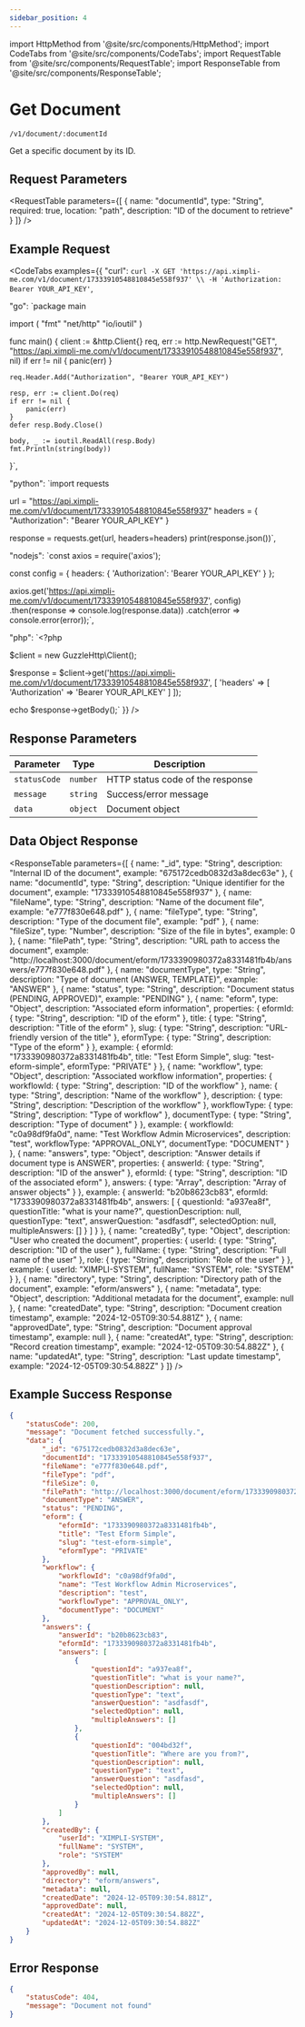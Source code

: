 ```yaml
---
sidebar_position: 4
---
```


import HttpMethod from '@site/src/components/HttpMethod';
import CodeTabs from '@site/src/components/CodeTabs';
import RequestTable from '@site/src/components/RequestTable';
import ResponseTable from '@site/src/components/ResponseTable';

# Get Document

<HttpMethod method="GET" /> `/v1/document/:documentId`

Get a specific document by its ID.

## Request Parameters

<RequestTable
  parameters={[
    {
      name: "documentId",
      type: "String",
      required: true,
      location: "path",
      description: "ID of the document to retrieve"
    }
  ]}
/>

## Example Request

<CodeTabs examples={{
  "curl": `curl -X GET 'https://api.ximpli-me.com/v1/document/17333910548810845e558f937' \\
-H 'Authorization: Bearer YOUR_API_KEY'`,

  "go": `package main

import (
    "fmt"
    "net/http"
    "io/ioutil"
)

func main() {
    client := &http.Client{}
    req, err := http.NewRequest("GET", "https://api.ximpli-me.com/v1/document/17333910548810845e558f937", nil)
    if err != nil {
        panic(err)
    }

    req.Header.Add("Authorization", "Bearer YOUR_API_KEY")

    resp, err := client.Do(req)
    if err != nil {
        panic(err)
    }
    defer resp.Body.Close()

    body, _ := ioutil.ReadAll(resp.Body)
    fmt.Println(string(body))
}`,

  "python": `import requests

url = "https://api.ximpli-me.com/v1/document/17333910548810845e558f937"
headers = {
    "Authorization": "Bearer YOUR_API_KEY"
}

response = requests.get(url, headers=headers)
print(response.json())`,

  "nodejs": `const axios = require('axios');

const config = {
    headers: { 'Authorization': 'Bearer YOUR_API_KEY' }
};

axios.get('https://api.ximpli-me.com/v1/document/17333910548810845e558f937', config)
    .then(response => console.log(response.data))
    .catch(error => console.error(error));`,

  "php": `<?php

$client = new GuzzleHttp\\Client();

$response = $client->get('https://api.ximpli-me.com/v1/document/17333910548810845e558f937', [
    'headers' => [
        'Authorization' => 'Bearer YOUR_API_KEY'
    ]
]);

echo $response->getBody();`
}} />

## Response Parameters

| Parameter | Type | Description |
|-|-|-|
| `statusCode` | `number` | HTTP status code of the response |
| `message` | `string` | Success/error message |
| `data` | `object` | Document object |

## Data Object Response

<ResponseTable
  parameters={[
    {
      name: "_id",
      type: "String",
      description: "Internal ID of the document",
      example: "675172cedb0832d3a8dec63e"
    },
    {
      name: "documentId",
      type: "String",
      description: "Unique identifier for the document",
      example: "17333910548810845e558f937"
    },
    {
      name: "fileName",
      type: "String",
      description: "Name of the document file",
      example: "e777f830e648.pdf"
    },
    {
      name: "fileType",
      type: "String",
      description: "Type of the document file",
      example: "pdf"
    },
    {
      name: "fileSize",
      type: "Number",
      description: "Size of the file in bytes",
      example: 0
    },
    {
      name: "filePath",
      type: "String",
      description: "URL path to access the document",
      example: "http://localhost:3000/document/eform/1733390980372a8331481fb4b/answers/e777f830e648.pdf"
    },
    {
      name: "documentType",
      type: "String",
      description: "Type of document (ANSWER, TEMPLATE)",
      example: "ANSWER"
    },
    {
      name: "status",
      type: "String",
      description: "Document status (PENDING, APPROVED)",
      example: "PENDING"
    },
    {
      name: "eform",
      type: "Object",
      description: "Associated eform information",
      properties: {
        eformId: {
          type: "String",
          description: "ID of the eform"
        },
        title: {
          type: "String",
          description: "Title of the eform"
        },
        slug: {
          type: "String",
          description: "URL-friendly version of the title"
        },
        eformType: {
          type: "String",
          description: "Type of the eform"
        }
      },
      example: {
        eformId: "1733390980372a8331481fb4b",
        title: "Test Eform Simple",
        slug: "test-eform-simple",
        eformType: "PRIVATE"
      }
    },
    {
      name: "workflow",
      type: "Object",
      description: "Associated workflow information",
      properties: {
        workflowId: {
          type: "String",
          description: "ID of the workflow"
        },
        name: {
          type: "String",
          description: "Name of the workflow"
        },
        description: {
          type: "String",
          description: "Description of the workflow"
        },
        workflowType: {
          type: "String",
          description: "Type of workflow"
        },
        documentType: {
          type: "String",
          description: "Type of document"
        }
      },
      example: {
        workflowId: "c0a98df9fa0d",
        name: "Test Workflow Admin Microservices",
        description: "test",
        workflowType: "APPROVAL_ONLY",
        documentType: "DOCUMENT"
      }
    },
    {
      name: "answers",
      type: "Object",
      description: "Answer details if document type is ANSWER",
      properties: {
        answerId: {
          type: "String",
          description: "ID of the answer"
        },
        eformId: {
          type: "String",
          description: "ID of the associated eform"
        },
        answers: {
          type: "Array",
          description: "Array of answer objects"
        }
      },
      example: {
        answerId: "b20b8623cb83",
        eformId: "1733390980372a8331481fb4b",
        answers: [
          {
            questionId: "a937ea8f",
            questionTitle: "what is your name?",
            questionDescription: null,
            questionType: "text",
            answerQuestion: "asdfasdf",
            selectedOption: null,
            multipleAnswers: []
          }
        ]
      }
    },
    {
      name: "createdBy",
      type: "Object",
      description: "User who created the document",
      properties: {
        userId: {
          type: "String",
          description: "ID of the user"
        },
        fullName: {
          type: "String",
          description: "Full name of the user"
        },
        role: {
          type: "String",
          description: "Role of the user"
        }
      },
      example: {
        userId: "XIMPLI-SYSTEM",
        fullName: "SYSTEM",
        role: "SYSTEM"
      }
    },
    {
      name: "directory",
      type: "String",
      description: "Directory path of the document",
      example: "eform/answers"
    },
    {
      name: "metadata",
      type: "Object",
      description: "Additional metadata for the document",
      example: null
    },
    {
      name: "createdDate",
      type: "String",
      description: "Document creation timestamp",
      example: "2024-12-05T09:30:54.881Z"
    },
    {
      name: "approvedDate",
      type: "String",
      description: "Document approval timestamp",
      example: null
    },
    {
      name: "createdAt",
      type: "String",
      description: "Record creation timestamp",
      example: "2024-12-05T09:30:54.882Z"
    },
    {
      name: "updatedAt",
      type: "String",
      description: "Last update timestamp",
      example: "2024-12-05T09:30:54.882Z"
    }
  ]}
/>

## Example Success Response

```json
{
    "statusCode": 200,
    "message": "Document fetched successfully.",
    "data": {
        "_id": "675172cedb0832d3a8dec63e",
        "documentId": "17333910548810845e558f937",
        "fileName": "e777f830e648.pdf",
        "fileType": "pdf",
        "fileSize": 0,
        "filePath": "http://localhost:3000/document/eform/1733390980372a8331481fb4b/answers/e777f830e648.pdf",
        "documentType": "ANSWER",
        "status": "PENDING",
        "eform": {
            "eformId": "1733390980372a8331481fb4b",
            "title": "Test Eform Simple",
            "slug": "test-eform-simple",
            "eformType": "PRIVATE"
        },
        "workflow": {
            "workflowId": "c0a98df9fa0d",
            "name": "Test Workflow Admin Microservices",
            "description": "test",
            "workflowType": "APPROVAL_ONLY",
            "documentType": "DOCUMENT"
        },
        "answers": {
            "answerId": "b20b8623cb83",
            "eformId": "1733390980372a8331481fb4b",
            "answers": [
                {
                    "questionId": "a937ea8f",
                    "questionTitle": "what is your name?",
                    "questionDescription": null,
                    "questionType": "text",
                    "answerQuestion": "asdfasdf",
                    "selectedOption": null,
                    "multipleAnswers": []
                },
                {
                    "questionId": "004bd32f",
                    "questionTitle": "Where are you from?",
                    "questionDescription": null,
                    "questionType": "text",
                    "answerQuestion": "asdfasd",
                    "selectedOption": null,
                    "multipleAnswers": []
                }
            ]
        },
        "createdBy": {
            "userId": "XIMPLI-SYSTEM",
            "fullName": "SYSTEM",
            "role": "SYSTEM"
        },
        "approvedBy": null,
        "directory": "eform/answers",
        "metadata": null,
        "createdDate": "2024-12-05T09:30:54.881Z",
        "approvedDate": null,
        "createdAt": "2024-12-05T09:30:54.882Z",
        "updatedAt": "2024-12-05T09:30:54.882Z"
    }
}
```

## Error Response

```json
{
    "statusCode": 404,
    "message": "Document not found"
}
``` 